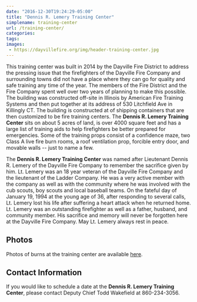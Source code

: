 ```yaml
---
date: "2016-12-30T19:24:29-05:00"
title: "Dennis R. Lemery Training Center"
simplename: training-center
url: /training-center/
categories:
tags:
images:
 - https://dayvillefire.org/img/header-training-center.jpg
---
```


This training center was built in 2014 by the Dayville Fire District to address the pressing issue that the firefighters of the Dayville Fire Company and surrounding towns did not have a place where they can go for quality and safe training any time of the year. The members of the Fire District and the Fire Company spent well over two years of planning to make this possible. The building was constructed off-site in Illinois by American Fire Training Systems and then put together at its address of 530 Litchfield Ave in Killingly CT. The building is constructed at of shipping containers that are then customized to be fire training centers. The **Dennis R. Lemery Training Center** sits on about 5 acres of land, is over 4000 square feet and has a large list of training aids to help firefighters be better prepared for emergencies. Some of the training props consist of a confidence maze, two Class A live fire burn rooms, a roof ventilation prop, forcible entry door, and movable walls -- just to name a few.

The **Dennis R. Lemery Training Center** was named after Lieutenant Dennis R. Lemery of the Dayville Fire Company to remember the sacrifice given by him. Lt. Lemery was an 18 year veteran of the Dayville Fire Company and the lieutenant of the Ladder Company. He was a very active member with the company as well as with the community where he was involved with the cub scouts, boy scouts and local baseball teams. On the fateful day of January 19, 1994 at the young age of 36, after responding to several calls, Lt. Lemery lost his life after suffering a heart attack when he returned home. Lt. Lemery was an outstanding firefighter as well as a father, husband, and community member. His sacrifice and memory will never be forgotten here at the Dayville Fire Company. May Lt. Lemery always rest in peace.

## Photos

Photos of burns at the training center are available [here](http://photos.jbuchbinder.com/Fire-Photography/Dennis-Lemery-Training-Center).

## Contact Information

If you would like to schedule a date at the **Dennis R. Lemery Training Center**, please contact Deputy Chief Todd Wakefield at 860-234-3056.

